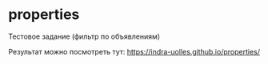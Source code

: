# properties
Тестовое задание (фильтр по объявлениям)

Результат можно посмотреть тут:
https://indra-uolles.github.io/properties/
